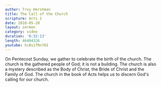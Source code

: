 ```yaml
---
author: Troy Hershman
title: The Call of the Church
scripture: Acts 2
date: 2018-05-20
layout: sermon
category: video
duration: '0:32:13' 
length: 46404326
youtube: hcBs1fRn76I
---
```



On Pentecost Sunday, we gather to celebrate the birth of the church. The church is the gathered people of God; it is not a building. The church is also a mystery described as the Body of Christ, the Bride of Christ and the Family of God. The church in the book of Acts helps us to discern God's calling for our church.
